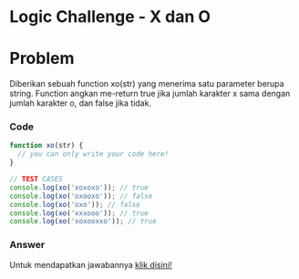 # Logic Challenge - X dan O

# Problem
Diberikan sebuah function xo(str) yang menerima satu parameter berupa string. Function angkan me-return true jika jumlah karakter x sama dengan jumlah karakter o, dan false jika tidak.


### Code

```javascript
function xo(str) {
  // you can only write your code here!
}

// TEST CASES
console.log(xo('xoxoxo')); // true
console.log(xo('oxooxo')); // false
console.log(xo('oxo')); // false
console.log(xo('xxxooo')); // true
console.log(xo('xoxooxxo')); // true
```

### Answer
Untuk mendapatkan jawabannya [klik disini!](answer.js)
